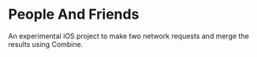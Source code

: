 # People And Friends

An experimental iOS project to make two network requests and merge the results using Combine.
